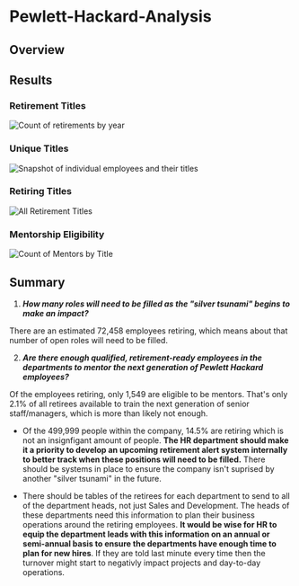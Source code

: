 # Pewlett-Hackard-Analysis

## Overview


## Results

### Retirement Titles
![Count of retirements by year](https://user-images.githubusercontent.com/100237685/190671683-36f4ba90-6d78-4390-9b0b-7e59d38f2ffc.png)


### Unique Titles
![Snapshot of individual employees and their titles](https://user-images.githubusercontent.com/100237685/190669843-92577c24-9baf-4047-ae94-c5c2cb0addf3.png)

### Retiring Titles
![All Retirement Titles](https://user-images.githubusercontent.com/100237685/190668509-0df4289c-b5d3-4355-a0c3-d3ed02388371.png)

### Mentorship Eligibility
![Count of Mentors by Title](https://user-images.githubusercontent.com/100237685/190668110-397cbe00-1369-484e-944f-6896ba9ff22f.png)


## Summary


1. ***How many roles will need to be filled as the "silver tsunami" begins to make an impact?***

There are an estimated 72,458 employees retiring, which means about that number of open roles will need to be filled.

2. ***Are there enough qualified, retirement-ready employees in the departments to mentor the next generation of Pewlett Hackard employees?***

Of the employees retiring, only 1,549 are eligible to be mentors. That's only 2.1% of all retirees available to train the next generation of senior staff/managers, which is more than likely not enough.  

- Of the 499,999 people within the company, 14.5% are retiring which is not an insignfigant amount of people. **The HR department should make it a priority to develop an upcoming retirement alert system internally to better track when these positions will need to be filled.** There should be systems in place to ensure the company isn't suprised by another "silver tsunami" in the future.

- There should be tables of the retirees for each department to send to all of the department heads, not just Sales and Development. The heads of these departments need this information to plan their business operations around the retiring employees. **It would be wise for HR to equip the department leads with this information on an annual or semi-annual basis to ensure the departments have enough time to plan for new hires**. If they are told last minute every time then the turnover might start to negativly impact projects and day-to-day operations. 
